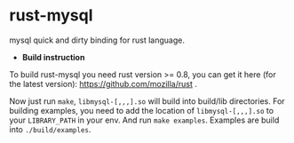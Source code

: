 rust-mysql
==========

mysql quick and dirty binding for rust language.

* **Build instruction**

To build rust-mysql you need rust version >= 0.8, you can get it here (for the latest version): <https://github.com/mozilla/rust> .

Now just run `make`, `libmysql-[,,,].so` will build into build/lib directories.
For building examples, you need to add the location of `libmysql-[,,,].so` to your `LIBRARY_PATH` in your env. And run `make examples`. Examples are build into `./build/examples`.




